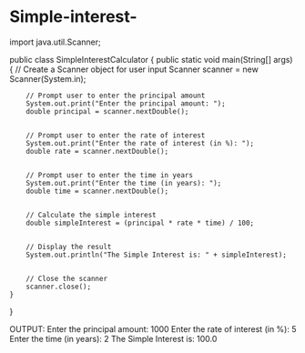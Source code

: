 # Simple-interest-
import java.util.Scanner;


public class SimpleInterestCalculator {
    public static void main(String[] args) {
        // Create a Scanner object for user input
        Scanner scanner = new Scanner(System.in);


        // Prompt user to enter the principal amount
        System.out.print("Enter the principal amount: ");
        double principal = scanner.nextDouble();


        // Prompt user to enter the rate of interest
        System.out.print("Enter the rate of interest (in %): ");
        double rate = scanner.nextDouble();


        // Prompt user to enter the time in years
        System.out.print("Enter the time (in years): ");
        double time = scanner.nextDouble();


        // Calculate the simple interest
        double simpleInterest = (principal * rate * time) / 100;


        // Display the result
        System.out.println("The Simple Interest is: " + simpleInterest);


        // Close the scanner
        scanner.close();
    }
}


OUTPUT:
Enter the principal amount: 1000
Enter the rate of interest (in %): 5
Enter the time (in years): 2
The Simple Interest is: 100.0

